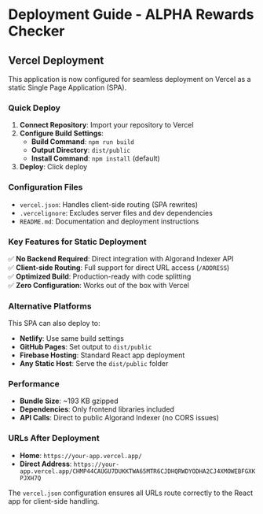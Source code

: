 # Deployment Guide - ALPHA Rewards Checker

## Vercel Deployment

This application is now configured for seamless deployment on Vercel as a static Single Page Application (SPA).

### Quick Deploy

1. **Connect Repository**: Import your repository to Vercel
2. **Configure Build Settings**:
   - **Build Command**: `npm run build`
   - **Output Directory**: `dist/public`
   - **Install Command**: `npm install` (default)
3. **Deploy**: Click deploy

### Configuration Files

- `vercel.json`: Handles client-side routing (SPA rewrites)
- `.vercelignore`: Excludes server files and dev dependencies
- `README.md`: Documentation and deployment instructions

### Key Features for Static Deployment

✅ **No Backend Required**: Direct integration with Algorand Indexer API  
✅ **Client-side Routing**: Full support for direct URL access (`/ADDRESS`)  
✅ **Optimized Build**: Production-ready with code splitting  
✅ **Zero Configuration**: Works out of the box with Vercel  

### Alternative Platforms

This SPA can also deploy to:
- **Netlify**: Use same build settings
- **GitHub Pages**: Set output to `dist/public`
- **Firebase Hosting**: Standard React app deployment
- **Any Static Host**: Serve the `dist/public` folder

### Performance

- **Bundle Size**: ~193 KB gzipped
- **Dependencies**: Only frontend libraries included
- **API Calls**: Direct to public Algorand Indexer (no CORS issues)

### URLs After Deployment

- **Home**: `https://your-app.vercel.app/`
- **Direct Address**: `https://your-app.vercel.app/CHMP44CAUGU7DUKKTWA65MTR6CJDHQRWDYODHA2CJ4XMOWEBFGXKPJXH7Q`

The `vercel.json` configuration ensures all URLs route correctly to the React app for client-side handling.